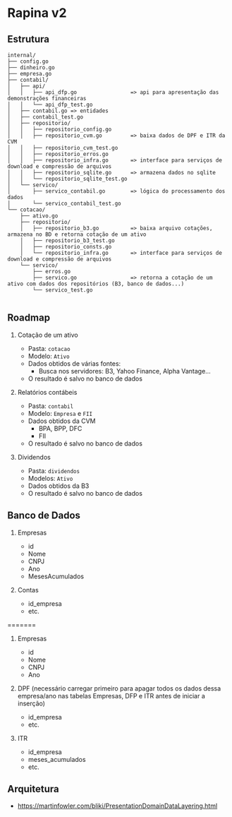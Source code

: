 # Rapina v2
## Estrutura

```
internal/
├── config.go
├── dinheiro.go
├── empresa.go
├── contabil/
│   ├── api/
│   │   ├── api_dfp.go                 => api para apresentação das demonstrações financeiras
│   │   └── api_dfp_test.go
│   ├── contabil.go => entidades
│   ├── contabil_test.go
│   ├── repositorio/
│   │   ├── repositorio_config.go
│   │   ├── repositorio_cvm.go         => baixa dados de DPF e ITR da CVM
│   │   ├── repositorio_cvm_test.go
│   │   ├── repositorio_erros.go
│   │   ├── repositorio_infra.go       => interface para serviços de download e compressão de arquivos
│   │   ├── repositorio_sqlite.go      => armazena dados no sqlite
│   │   └── repositorio_sqlite_test.go
│   └── servico/
│       ├── servico_contabil.go        => lógica do processamento dos dados
│       └── servico_contabil_test.go
└── cotacao/
    ├── ativo.go
    ├── repositorio/
    │   ├── repositorio_b3.go          => baixa arquivo cotações, armazena no BD e retorna cotação de um ativo
    │   ├── repositorio_b3_test.go
    │   ├── repositorio_consts.go
    │   └── repositorio_infra.go       => interface para serviços de download e compressão de arquivos
    └── servico/
        ├── erros.go
        ├── servico.go                 => retorna a cotação de um ativo com dados dos repositórios (B3, banco de dados...)
        └── servico_test.go


```

## Roadmap

1. Cotação de um ativo
    * Pasta: `cotacao`
    * Modelo: `Ativo`
    * Dados obtidos de várias fontes:
        * Busca nos servidores: B3, Yahoo Finance, Alpha Vantage...
    * O resultado é salvo no banco de dados

2. Relatórios contábeis
    * Pasta: `contabil`
    * Modelo: `Empresa` e `FII`
    * Dados obtidos da CVM
        * BPA, BPP, DFC
        * FII
    * O resultado é salvo no banco de dados

3. Dividendos
    * Pasta: `dividendos`
    * Modelos: `Ativo`
    * Dados obtidos da B3
    * O resultado é salvo no banco de dados


## Banco de Dados

1. Empresas
    * id
    * Nome
    * CNPJ
    * Ano
    * MesesAcumulados

2. Contas
    * id_empresa
    * etc.

=======

1. Empresas
    * id
    * Nome
    * CNPJ
    * Ano

2. DPF (necessário carregar primeiro para apagar todos os 
dados dessa empresa/ano nas tabelas Empresas, DFP e ITR antes de iniciar a inserção)
    * id_empresa
    * etc.

3. ITR
    * id_empresa
    * meses_acumulados
    * etc.

## Arquitetura

* https://martinfowler.com/bliki/PresentationDomainDataLayering.html